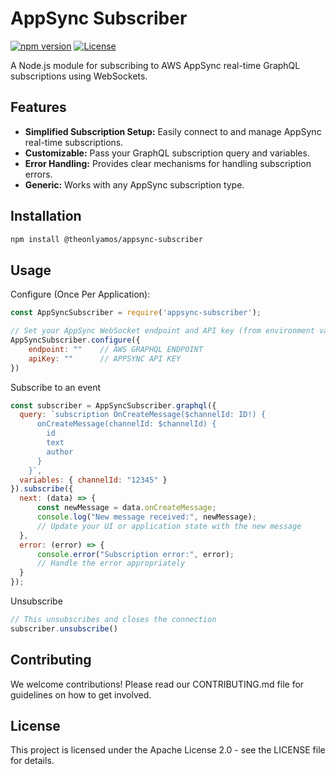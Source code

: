 # AppSync Subscriber

[![npm version](https://img.shields.io/npm/v/appsync-subscriber.svg)](https://www.npmjs.com/package/@theonlyamos/appsync-subscriber)
[![License](https://img.shields.io/badge/License-Apache%202.0-blue.svg)](https://opensource.org/licenses/Apache-2.0)

A Node.js module for subscribing to AWS AppSync real-time GraphQL subscriptions using WebSockets.

## Features

- **Simplified Subscription Setup:** Easily connect to and manage AppSync real-time subscriptions.
- **Customizable:** Pass your GraphQL subscription query and variables.
- **Error Handling:** Provides clear mechanisms for handling subscription errors.
- **Generic:** Works with any AppSync subscription type.

## Installation

```bash
npm install @theonlyamos/appsync-subscriber
```

## Usage
Configure (Once Per Application):

```javascript
const AppSyncSubscriber = require('appsync-subscriber');

// Set your AppSync WebSocket endpoint and API key (from environment variables)
AppSyncSubscriber.configure({
    endpoint: ""    // AWS GRAPHQL ENDPOINT
    apiKey: ""      // APPSYNC API KEY
})
```

Subscribe to an event
```javascript
const subscriber = AppSyncSubscriber.graphql({
  query: `subscription OnCreateMessage($channelId: ID!) {
      onCreateMessage(channelId: $channelId) {
        id
        text
        author
      }
    }`,
  variables: { channelId: "12345" }
}).subscribe({
  next: (data) => {
      const newMessage = data.onCreateMessage;
      console.log("New message received:", newMessage);
      // Update your UI or application state with the new message
  },
  error: (error) => {
      console.error("Subscription error:", error);
      // Handle the error appropriately
  }
});
```

Unsubscribe
```javascript
// This unsubscribes and closes the connection
subscriber.unsubscribe()
```

## Contributing
We welcome contributions! Please read our CONTRIBUTING.md file for guidelines on how to get involved.

## License
This project is licensed under the Apache License 2.0 - see the LICENSE file for details.